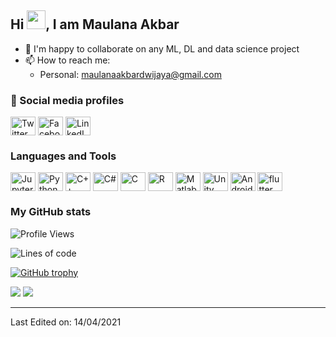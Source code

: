 ## Hi <img src="https://raw.githubusercontent.com/iampavangandhi/iampavangandhi/master/gifs/Hi.gif" width="30px">, I am Maulana Akbar 

- 🤝 I'm happy to collaborate on any ML, DL and data science project
- 📫 How to reach me: 
     - Personal: maulanaakbardwijaya@gmail.com

### 🔗 Social media profiles
<p align="left">
<a href="https://twitter.com/BangAkbar65"><img align="center" src="https://cdn.jsdelivr.net/npm/simple-icons@3.0.1/icons/twitter.svg" alt="Twitter profile" height="30" width="40" /></a>
<a href="https://www.facebook.com/maulanaakbardj/"><img align="center" src="https://cdn.jsdelivr.net/npm/simple-icons@3.0.1/icons/facebook.svg" alt="Facebook profile" height="30" width="40" /></a>
<a href="https://www.linkedin.com/in/maulanaakbardwijaya/"><img align="center" src="https://cdn.jsdelivr.net/npm/simple-icons@3.0.1/icons/linkedin.svg" alt="LinkedIn profile" height="30" width="40" /></a>
</p>

### Languages and Tools
<p align="left">
<img align="center" src="https://cdn.jsdelivr.net/npm/simple-icons@3.0.1/icons/jupyter.svg" alt="Jupyter Notebook" height="30" width="40" />
<img align="center" src="https://cdn.jsdelivr.net/npm/simple-icons@3.0.1/icons/python.svg" alt="Python" height="30" width="40" />
<img align="center" src="https://cdn.jsdelivr.net/npm/simple-icons@3.0.1/icons/cplusplus.svg" alt="C++" height="30" width="40" />
<img align="center" src="https://cdn.jsdelivr.net/npm/simple-icons@3.0.1/icons/csharp.svg" alt="C#" height="30" width="40" />
<img align="center" src="https://cdn.jsdelivr.net/npm/simple-icons@3.0.1/icons/c.svg" alt="C" height="30" width="40" />
<img align="center" src="https://cdn.jsdelivr.net/npm/simple-icons@3.0.1/icons/r.svg" alt="R" height="30" width="40" />
<img align="center" src="https://cdn.jsdelivr.net/npm/simple-icons@3.0.1/icons/mathworks.svg" alt="Matlab" height="30" width="40" />
<img align="center" src="https://cdn.jsdelivr.net/npm/simple-icons@3.0.1/icons/unity.svg" alt="Unity" height="30" width="40" />
<img align="center" src="https://cdn.jsdelivr.net/npm/simple-icons@3.0.1/icons/android.svg" alt="Android" height="30" width="40" />
<img align="center" src="https://cdn.jsdelivr.net/npm/simple-icons@3.0.1/icons/flutter.svg" alt="flutter" height="30" width="40" />
</p>

### My GitHub stats 

<!--START_SECTION:waka-->
![Profile Views](http://img.shields.io/badge/Profile%20Views-116-blue)

![Lines of code](https://img.shields.io/badge/From%20Hello%20World%20I%27ve%20Written-333826%20lines%20of%20code-blue)

[![GitHub trophy](https://github-profile-trophy.vercel.app/?username=maulanaakbardj&theme=onedark)](https://github.com/ryo-ma/github-profile-trophy)

<img src="https://github-readme-stats.vercel.app/api?username=maulanaakbardj&count_private=true&show_icons=true" />

<img src="https://github-readme-stats.vercel.app/api/top-langs/?username=maulanaakbardj&layout=compact" />

<!--END_SECTION:waka-->
-----

Last Edited on: 14/04/2021
